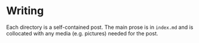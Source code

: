 # Writing

Each directory is a self-contained post.
The main prose is in `index.md` and is collocated with any media (e.g. pictures) needed for the post.
